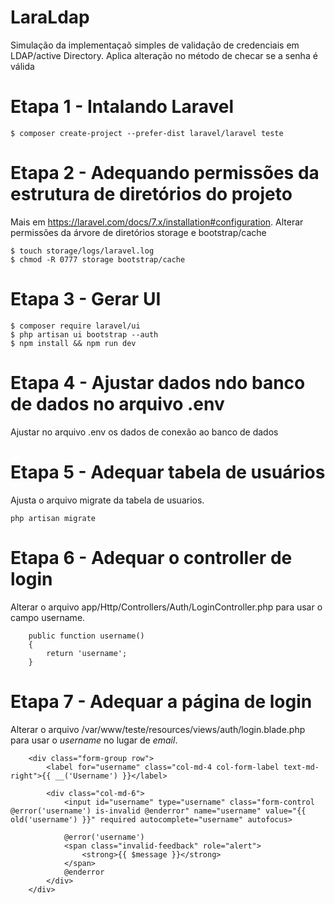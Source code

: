 # LaraLdap
Simulação da implementaçaõ simples de validação de credenciais em LDAP/active Directory.
Aplica alteração no método de checar se a senha é válida

# Etapa 1 - Intalando Laravel
```bash=
$ composer create-project --prefer-dist laravel/laravel teste
```

# Etapa 2 - Adequando permissões da estrutura de diretórios do projeto
Mais em https://laravel.com/docs/7.x/installation#configuration.
Alterar permissões da árvore de diretórios storage e bootstrap/cache
```bash=
$ touch storage/logs/laravel.log
$ chmod -R 0777 storage bootstrap/cache
```
# Etapa 3 - Gerar UI
```bash=
$ composer require laravel/ui
$ php artisan ui bootstrap --auth
$ npm install && npm run dev
```
# Etapa 4 - Ajustar dados ndo banco de dados no arquivo .env
Ajustar no arquivo .env os dados de conexão ao banco de dados

# Etapa 5 - Adequar tabela de usuários
Ajusta o arquivo migrate da tabela de usuarios.
```bash=
php artisan migrate
```

# Etapa 6 - Adequar o controller de login 
Alterar o arquivo app/Http/Controllers/Auth/LoginController.php para usar o campo username.
```php=
    public function username()
    {
        return 'username';
    }
```

# Etapa 7 - Adequar a página de login
Alterar o arquivo /var/www/teste/resources/views/auth/login.blade.php para usar o *username* no lugar de *email*.
```php=
    <div class="form-group row">
        <label for="username" class="col-md-4 col-form-label text-md-right">{{ __('Username') }}</label>

        <div class="col-md-6">
            <input id="username" type="username" class="form-control @error('username') is-invalid @enderror" name="username" value="{{ old('username') }}" required autocomplete="username" autofocus>

            @error('username')
            <span class="invalid-feedback" role="alert">
                <strong>{{ $message }}</strong>
            </span>
            @enderror
        </div>
    </div>
```
